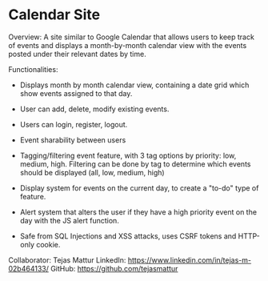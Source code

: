 # Calendar Site

Overview: A site similar to Google Calendar that allows users to keep track of events and displays a month-by-month calendar view with the events posted under their relevant dates by time.

Functionalities:

- Displays month by month calendar view, containing a date grid which show events assigned to that day.

- User can add, delete, modify existing events.

- Users can login, register, logout.

- Event sharability between users

- Tagging/filtering event feature, with 3 tag options by priority: low, medium, high. Filtering can be done by tag to determine which events should be displayed (all, low, medium, high)

- Display system for events on the current day, to create a "to-do" type of feature.

- Alert system that alters the user if they have a high priority event on the day with the JS alert function.

- Safe from SQL Injections and XSS attacks, uses CSRF tokens and HTTP-only cookie.

Collaborator: Tejas Mattur
LinkedIn: https://www.linkedin.com/in/tejas-m-02b464133/
GitHub: https://github.com/tejasmattur
